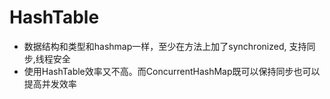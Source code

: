 # HashTable

* 数据结构和类型和hashmap一样，至少在方法上加了synchronized, 支持同步,线程安全
* 使用HashTable效率又不高。而ConcurrentHashMap既可以保持同步也可以提高并发效率
